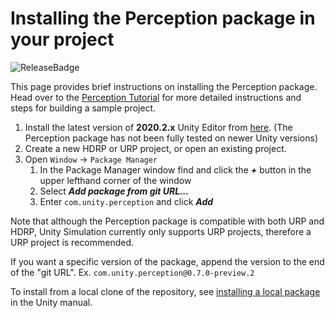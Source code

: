# Installing the Perception package in your project

![ReleaseBadge](https://badge-proxy.cds.internal.unity3d.com/5ab9a162-9dd0-4ba1-ba41-cf25378a927a)

This page provides brief instructions on installing the Perception package. Head over to the [Perception Tutorial](Tutorial/TUTORIAL.md) for more detailed instructions and steps for building a sample project.


1. Install the latest version of **2020.2.x** Unity Editor from [here](https://unity3d.com/get-unity/download/archive). (The Perception package has not been fully tested on newer Unity versions)
1. Create a new HDRP or URP project, or open an existing project.
1. Open `Window` ->  `Package Manager`
	1. In the Package Manager window find and click the ***+*** button in the upper lefthand corner of the window
	1. Select ***Add package from git URL...***
	1. Enter `com.unity.perception` and click ***Add***

Note that although the Perception package is compatible with both URP and HDRP, Unity Simulation currently only supports URP projects, therefore a URP project is recommended. 

If you want a specific version of the package, append the version to the end of the "git URL". Ex. `com.unity.perception@0.7.0-preview.2`

To install from a local clone of the repository, see [installing a local package](https://docs.unity3d.com/Manual/upm-ui-local.html) in the Unity manual.
